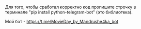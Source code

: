 Для того, чтобы сработал корректно код пропишите строчку в терминале "pip install python-telegram-bot" (это библиотека).

Мой бот - https://t.me/MovieDay_by_Mandrushe4ka_bot
